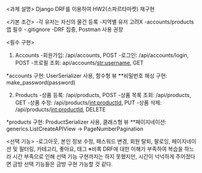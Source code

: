 <과제 설명>
Django DRF를 이용하여 HW2(스파르타마켓) 재구현

<기본 조건>
-각 유저는 자신의 물건 등록
-지역별 유저 고려X
-accounts/products 앱 필수
-.gitignore
-DRF 집중, Postman 사용 권장

<필수 구현>
1. Accounts
-회원가입: /api/accounts, POST
-로그인: /api/accounts/login, POST
-프로필 조회: api/accounts/<str:username>, GET

*accounts 구현: UserSerializer 사용, 함수형 뷰
**비밀번호 해싱 구현: make_password(password)

2. Products
-상품 등록: /api/products, POST
-상품 목록 조회: /api/products, GET
-상품 수정: /api/products/<int:productId>, PUT
-상품 삭제: /api/products/<int:productId>, DELETE

*products 구현: ProductSerializer 사용, 클래스형 뷰
**페이지네이션: generics.ListCreateAPIView -> PageNumberPagination

<선택 기능>
-로그아웃, 본인 정보 수정, 패스워드 변경, 회원 탈퇴, 팔로잉, 페이지네이션 및 필터링, 카테고리, 좋아요, 태그
※비록 DRF에 대한 이해가 부족하여 복습을 하느라 시간 부족으로 인해 선택 기능 구현까지는 하지 못했지만, 시간이 넉넉하게 주어졌다면 금방 선택 기능들은 금방 구현 가능할 것 같다. 
